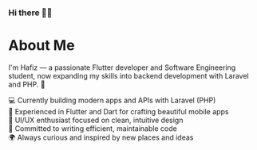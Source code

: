 ### Hi there 👋🏻

# About Me
I'm Hafiz — a passionate Flutter developer and Software Engineering student, now expanding my skills into backend development with Laravel and PHP. 🚀

💻 Currently building modern apps and APIs with Laravel (PHP) <br>
📱 Experienced in Flutter and Dart for crafting beautiful mobile apps <br>
🎨 UI/UX enthusiast focused on clean, intuitive design <br>
🧠 Committed to writing efficient, maintainable code <br>
🌍 Always curious and inspired by new places and ideas



